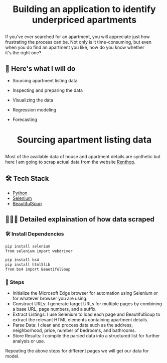 
# <p align="center">Building an application to identify underpriced apartments</p>
  
If you've ever searched for an apartment, you will appreciate just how frustrating the process can be. Not only is it time-consuming, but even when you do find an apartment you like, how do you know whether it's the right one?


## 🧐 Here's what I will do  
- Sourcing apartment listing data

 - Inspecting and preparing the data

 - Visualizing the data

- Regression modeling

 - Forecasting      



# <p align="center">Sourcing apartment listing data</p>
  
Most of the available data of house and apartment details are synthetic but here I am going to scrap actual data from the website 
[Renthop](https://www.renthop.com/apartments-for-rent/new-york-ny).


## 🛠️ Tech Stack
- [Python](https://www.python.org/)
- [Selenium](https://www.selenium.dev/)
- [BeautifulSoup](https://beautiful-soup-4.readthedocs.io/en/latest/)



## 🧑🏻‍💻 Detailed explaination of how data scraped

### 🛠️ Install Dependencies    
```bash
pip install selenium
from selenium import webdriver
```
        
```bash
pip install bs4
pip install html5lib
from bs4 import BeautifulSoup
```


### 🧐 Steps   
- Initialize the Microsoft Edge browser for automation using Selenium or for whatever browser you are using.
- Construct URLs: I generate target URLs for multiple pages by combining a base URL, page numbers, and a suffix.
- Extract Listings: I use Selenium to load each page and BeautifulSoup to extract the relevant HTML elements containing apartment details.
- Parse Data: I clean and process data such as the address, neighborhood, price, number of bedrooms, and bathrooms.
- Store Results: I compile the parsed data into a structured list for further analysis or use.

Repeating the above steps for different pages we will get our data for model.
        
        
        
    
        
    
        
        

  

